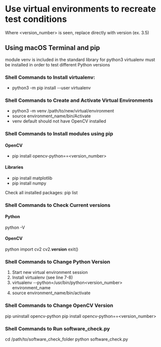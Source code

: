 # Use virtual environments to recreate test conditions
Where <version_number> is seen, replace directly with version (ex. 3.5)

## Using macOS Terminal and pip
module venv is included in the standard library for python3
virtualenv must be installed in order to test different Python versions

### Shell Commands to Install virtualenv:
* python3 -m pip install --user virtualenv

### Shell Commands to Create and Activate Virtual Environments
* python3 -m venv /path/to/new/virtual/environment
* source environment_name/bin/Activate
* venv default should not have OpenCV installed

### Shell Commands to Install modules using pip
#### OpenCV
* pip install opencv-python==<version_number>

#### Libraries
* pip install matplotlib
* pip install numpy

Check all installed packages:
pip list

### Shell Commands to Check Current versions
#### Python
python -V

#### OpenCV
python
import cv2
cv2.__version__
exit()

### Shell Commands to Change Python Version
1. Start new virtual environment session
2. Install virtualenv (see line 7-8)
3. virtualenv --python=/usr/bin/python<version_number> environment_name
4. source environment_name/bin/activate

### Shell Commands to Change OpenCV Version
pip uninstall opencv-python
pip install opencv-python==<version_number>

### Shell Commands to Run software_check.py
cd /path/to/software_check_folder
python software_check.py
